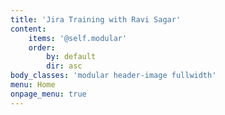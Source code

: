 ```yaml
---
title: 'Jira Training with Ravi Sagar'
content:
    items: '@self.modular'
    order:
        by: default
        dir: asc
body_classes: 'modular header-image fullwidth'
menu: Home
onpage_menu: true
---
```


